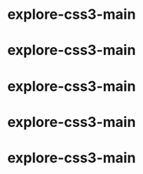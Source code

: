 # explore-css3-main
# explore-css3-main
# explore-css3-main
# explore-css3-main
# explore-css3-main
